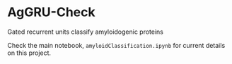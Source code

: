 # AgGRU-Check
Gated recurrent units classify amyloidogenic proteins

Check the main notebook, `amyloidClassification.ipynb` for current details on this project.
